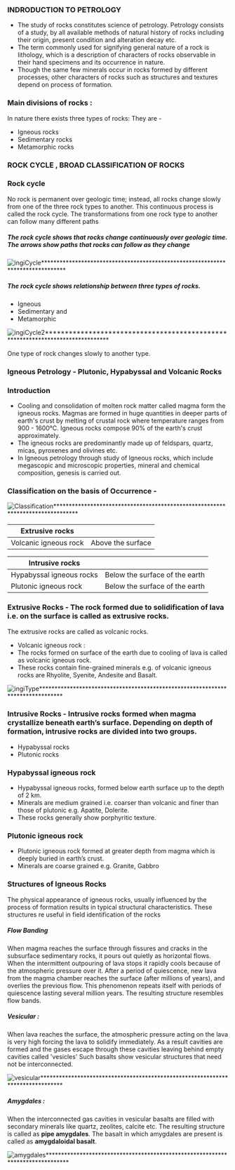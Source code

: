 ### INDRODUCTION TO PETROLOGY
- The study of rocks constitutes science of petrology. Petrology consists of a study, by all available methods of natural history of rocks including their origin, present condition and alteration decay etc.
- The term commonly used for signifying general nature of a rock is lithology, which is a description of characters of rocks observable in their hand specimens and its occurrence in nature.
- Though the same few minerals occur in rocks formed by different processes, other characters of rocks such as structures and textures depend on process of formation. 

### Main divisions of rocks :
In nature there exists three types of rocks: They are - 
- Igneous rocks
- Sedimentary rocks
- Metamorphic rocks

### ROCK CYCLE , BROAD CLASSIFICATION OF ROCKS
### Rock cycle 
  No rock is permanent over geologic time; instead, all rocks change slowly from one of the three rock types to another. This continuous process is called the rock cycle. The transformations from one rock type to another can follow many different paths
##### The rock cycle shows that rocks change continuously over geologic time. The arrows show paths that rocks can follow as they change 

![ingiCycle*******************************************************************************](images/ingiCycle.jpg)

##### The rock cycle shows relationship between three types of rocks.
- Igneous 	
- Sedimentary and 	
- Metamorphic <br>
	
![ingiCycle2*******************************************************************************](images/ingiCycle2.jpg)

One type of rock changes slowly to another type.
### Igneous Petrology - Plutonic, Hypabyssal and Volcanic Rocks
### Introduction 
- Cooling and consolidation of molten rock matter called magma form the igneous rocks. Magmas are formed in huge quantities in deeper parts of earth's crust by melting of crustal rock where temperature ranges from  900 - 1600&deg;C. Igneous rocks compose 90% of the earth's crust approximately.
- The igneous rocks are predominantly made up of feldspars, quartz, micas, pyroxenes and olivines etc.
- In Igneous petrology through study of lgneous rocks, which include megascopic and microscopic properties, mineral and chemical composition, genesis is carried out. 

### Classification on the basis of Occurrence -
![Classification*******************************************************************************](images/Classification.jpg)


| Extrusive rocks | |
|---| ---|
| Volcanic igneous rock | Above the surface |

| Intrusive rocks | |
|---| ---|
| Hypabyssal igneous rocks | Below the surface of the earth |
| Plutonic igneous rock	  |	Below the surface of the earth |

### Extrusive Rocks -	The rock formed due to solidification of lava i.e. on the surface is called as extrusive rocks.
The extrusive rocks are called as volcanic rocks.
- Volcanic igneous rock :
- The rocks formed on surface of the earth due to cooling of lava is called as volcanic igneous rock.
- These rocks contain fine-grained minerals e.g. of volcanic igneous rocks are Rhyolite, Syenite, Andesite and Basalt.

![ingiType*******************************************************************************](images/ingiType.jpg)

### Intrusive Rocks - Intrusive rocks formed when magma crystallize beneath earth’s surface. Depending on depth of formation, intrusive rocks are divided into two groups. 
- Hypabyssal rocks 
- Plutonic rocks

	
### Hypabyssal igneous rock 
- Hypabyssal igneous rocks, formed below earth surface up to the depth of 2 km.
- Minerals are medium grained i.e. coarser than volcanic and finer than those of plutonic e.g. Apatite, Dolerite.
- These rocks generally show porphyritic texture.

### Plutonic igneous rock 
- Plutonic igneous rock formed at greater depth from magma which is deeply buried in earth’s crust.
- Minerals are coarse grained e.g. Granite, Gabbro
    
### Structures of Igneous Rocks 
The physical appearance of igneous rocks, usually influenced by the process of formation results in typical structural characteristics. These structures re useful in field identification of the rocks
##### Flow Banding 
When magma reaches the surface through fissures and cracks in the subsurface sedimentary rocks, it pours out quietly as horizontal flows. When the intermittent outpouring of lava stops it rapidly cools because of the atmospheric pressure over it. After a period of quiescence, new lava from the magma chamber reaches the surface (after millions of years), and overlies the previous flow.
This phenomenon repeats itself with periods of quiescence lasting several million years. The resulting structure resembles flow bands.
##### Vesicular :
When lava reaches the surface, the atmospheric pressure acting on the 
lava is very high forcing the lava to solidify immediately. As a result cavities are formed and the gases  escape through these cavities leaving behind empty cavities called 'vesicles' Such basalts show vesicular structures that need not be interconnected.

![vesicular*******************************************************************************](images/vesicular.jpg)

##### Amygdales :
When the interconnected  gas cavities in vesicular basalts are filled with secondary minerals like quartz, zeolites, calcite etc. The resulting structure is called as **pipe amygdales**. The basalt in which amygdales are present is called as **amygdaloidal basalt**.

![amygdales*******************************************************************************](images/amygdales.jpg)



